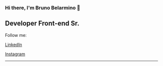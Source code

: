 ### Hi there, I'm Bruno Belarmino 👋

##  Developer Front-end Sr.

Follow me: 

[LinkedIn](https://www.linkedin.com/in/bruno-belarmino-nog/)

[Instagram](https://www.instagram.com/dev_in_progress/)

<hr />

<!--
**BrunoBelarminoNog/BrunoBelarminoNog** is a ✨ _special_ ✨ repository because its `README.md` (this file) appears on your GitHub profile.

Here are some ideas to get you started:

- 🔭 I’m currently working on ...
- 🌱 I’m currently learning ...
- 👯 I’m looking to collaborate on ...
- 🤔 I’m looking for help with ...
- 💬 Ask me about ...
- 📫 How to reach me: ...
- 😄 Pronouns: ...
- ⚡ Fun fact: ...
-->
